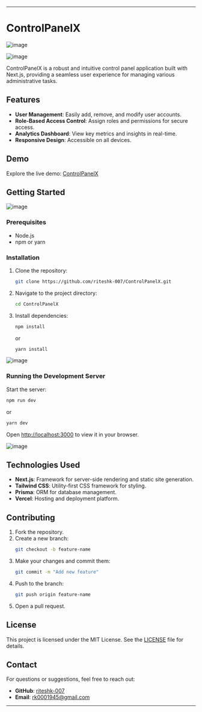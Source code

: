 

---

# ControlPanelX

![image](https://github.com/riteshk-007/ControlPanelX/assets/135107962/1af9e023-1243-4587-a35e-617d52267480)

![image](https://github.com/riteshk-007/ControlPanelX/assets/135107962/a038649a-603b-4c5d-b51e-d33b211a2fc8)


ControlPanelX is a robust and intuitive control panel application built with Next.js, providing a seamless user experience for managing various administrative tasks.

## Features

- **User Management**: Easily add, remove, and modify user accounts.
- **Role-Based Access Control**: Assign roles and permissions for secure access.
- **Analytics Dashboard**: View key metrics and insights in real-time.
- **Responsive Design**: Accessible on all devices.

## Demo

Explore the live demo: [ControlPanelX](https://control-panel-x.vercel.app)

## Getting Started
![image](https://github.com/riteshk-007/ControlPanelX/assets/135107962/11fe8b3c-ea03-4832-a1ee-a0747d1b8f58)

### Prerequisites

- Node.js
- npm or yarn

### Installation

1. Clone the repository:
    ```bash
    git clone https://github.com/riteshk-007/ControlPanelX.git
    ```
2. Navigate to the project directory:
    ```bash
    cd ControlPanelX
    ```
3. Install dependencies:
    ```bash
    npm install
    ```
    or
    ```bash
    yarn install
    ```
![image](https://github.com/riteshk-007/ControlPanelX/assets/135107962/8ffa182b-6fc9-4822-bddf-6c7651a63a11)

### Running the Development Server

Start the server:
```bash
npm run dev
```
or
```bash
yarn dev
```
Open [http://localhost:3000](http://localhost:3000) to view it in your browser.

![image](https://github.com/riteshk-007/ControlPanelX/assets/135107962/cfed276b-46e7-4973-8bb2-84de66d523a6)

## Technologies Used

- **Next.js**: Framework for server-side rendering and static site generation.
- **Tailwind CSS**: Utility-first CSS framework for styling.
- **Prisma**: ORM for database management.
- **Vercel**: Hosting and deployment platform.

## Contributing

1. Fork the repository.
2. Create a new branch:
    ```bash
    git checkout -b feature-name
    ```
3. Make your changes and commit them:
    ```bash
    git commit -m "Add new feature"
    ```
4. Push to the branch:
    ```bash
    git push origin feature-name
    ```
5. Open a pull request.

## License

This project is licensed under the MIT License. See the [LICENSE](LICENSE) file for details.

## Contact

For questions or suggestions, feel free to reach out:

- **GitHub**: [riteshk-007](https://github.com/riteshk-007)
- **Email**: rk0001945@gmail.com

---
